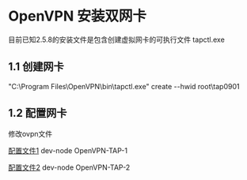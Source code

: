 # OpenVPN 安装双网卡

目前已知2.5.8的安装文件是包含创建虚拟网卡的可执行文件 tapctl.exe

## 1.1 创建网卡
"C:\Program Files\OpenVPN\bin\tapctl.exe" create --hwid root\tap0901

## 1.2 配置网卡
修改ovpn文件

[配置文件1](https://github.com/woogering/woogering.github.io/blob/blog/os/windows/files/client1-win.ovpn) dev-node OpenVPN-TAP-1

[配置文件2](https://github.com/woogering/woogering.github.io/blob/blog/os/windows/files/client2-win.ovpn) dev-node OpenVPN-TAP-2
